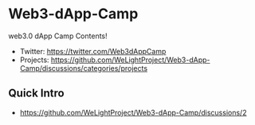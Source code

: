 # Web3-dApp-Camp
web3.0 dApp Camp Contents!
- Twitter: https://twitter.com/Web3dAppCamp
- Projects: https://github.com/WeLightProject/Web3-dApp-Camp/discussions/categories/projects

## Quick Intro

- https://github.com/WeLightProject/Web3-dApp-Camp/discussions/2

